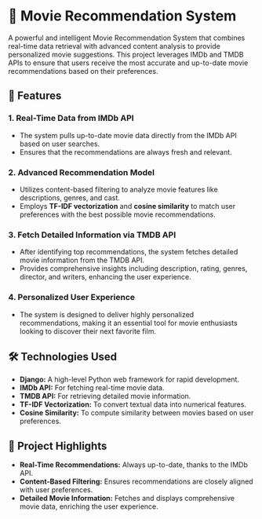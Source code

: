 # 🎥 Movie Recommendation System

A powerful and intelligent Movie Recommendation System that combines real-time data retrieval with advanced content analysis to provide personalized movie suggestions. This project leverages IMDb and TMDB APIs to ensure that users receive the most accurate and up-to-date movie recommendations based on their preferences.

## 🚀 Features

### 1. Real-Time Data from IMDb API
- The system pulls up-to-date movie data directly from the IMDb API based on user searches.
- Ensures that the recommendations are always fresh and relevant.

### 2. Advanced Recommendation Model
- Utilizes content-based filtering to analyze movie features like descriptions, genres, and cast.
- Employs **TF-IDF vectorization** and **cosine similarity** to match user preferences with the best possible movie recommendations.

### 3. Fetch Detailed Information via TMDB API
- After identifying top recommendations, the system fetches detailed movie information from the TMDB API.
- Provides comprehensive insights including description, rating, genres, director, and writers, enhancing the user experience.

### 4. Personalized User Experience
- The system is designed to deliver highly personalized recommendations, making it an essential tool for movie enthusiasts looking to discover their next favorite film.

## 🛠️ Technologies Used

- **Django:** A high-level Python web framework for rapid development.
- **IMDb API:** For fetching real-time movie data.
- **TMDB API:** For retrieving detailed movie information.
- **TF-IDF Vectorization:** To convert textual data into numerical features.
- **Cosine Similarity:** To compute similarity between movies based on user preferences.

## 🌟 Project Highlights

- **Real-Time Recommendations:** Always up-to-date, thanks to the IMDb API.
- **Content-Based Filtering:** Ensures recommendations are closely aligned with user preferences.
- **Detailed Movie Information:** Fetches and displays comprehensive movie data, enriching the user experience.
